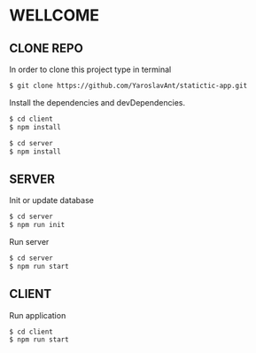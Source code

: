 ﻿# WELLCOME

## CLONE REPO

In order to clone this project type in terminal

```sh
$ git clone https://github.com/YaroslavAnt/statictic-app.git
```

Install the dependencies and devDependencies.

```sh
$ cd client
$ npm install
```

```sh
$ cd server
$ npm install
```

## SERVER

Init or update database

```sh
$ cd server
$ npm run init
```

Run server

```sh
$ cd server
$ npm run start
```

## CLIENT

Run application

```sh
$ cd client
$ npm run start
```
